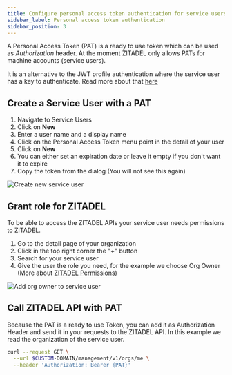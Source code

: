 ```yaml
---
title: Configure personal access token authentication for service users
sidebar_label: Personal access token authentication
sidebar_position: 3
---
```



A Personal Access Token (PAT) is a ready to use token which can be used as _Authorization_ header.
At the moment ZITADEL only allows PATs for machine accounts (service users).

It is an alternative to the JWT profile authentication where the service user has a key to authenticate. Read more about that [here](serviceusers)

## Create a Service User with a PAT


1. Navigate to Service Users
2. Click on **New**
3. Enter a user name and a display name
4. Click on the Personal Access Token menu point in the detail of your user
5. Click on **New**
6. You can either set an expiration date or leave it empty if you don't want it to expire
7. Copy the token from the dialog (You will not see this again)

![Create new service user](/img/guides/console-service-user-pat.gif)

## Grant role for ZITADEL

To be able to access the ZITADEL APIs your service user needs permissions to ZITADEL.

1. Go to the detail page of your organization
2. Click in the top right corner the "+" button
3. Search for your service user
4. Give the user the role you need, for the example we choose Org Owner (More about [ZITADEL Permissions](../manage/console/managers))

![Add org owner to service user](/img/guides/console-service-user-org-owner.gif)


## Call ZITADEL API with PAT

Because the PAT is a ready to use Token, you can add it as Authorization Header and send it in your requests to the ZITADEL API.
In this example we read the organization of the service user.

```bash
curl --request GET \
  --url $CUSTOM-DOMAIN/management/v1/orgs/me \
  --header 'Authorization: Bearer {PAT}' 
```
